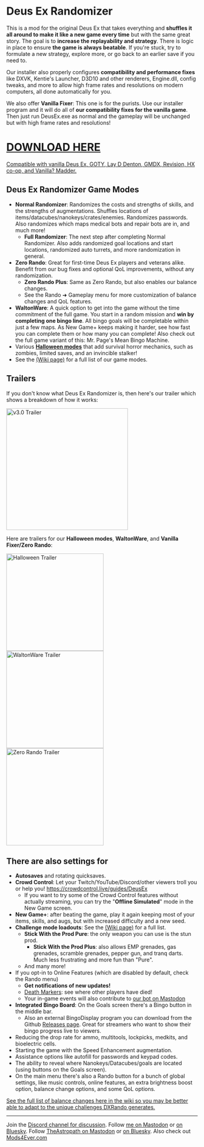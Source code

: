 # Deus Ex Randomizer

This is a mod for the original Deus Ex that takes everything and **shuffles it all around to make it like a new game every time** but with the same great story. The goal is to **increase the replayability and strategy**. There is logic in place to ensure **the game is always beatable**. If you're stuck, try to formulate a new strategy, explore more, or go back to an earlier save if you need to.

Our installer also properly configures **compatibility and performance fixes** like DXVK, Kentie's Launcher, D3D10 and other renderers, Engine.dll, config tweaks, and more to allow high frame rates and resolutions on modern computers, all done automatically for you.

We also offer **Vanilla Fixer**: This one is for the purists. Use our installer program and it will do all of **our compatibility fixes for the vanilla game**. Then just run DeusEx.exe as normal and the gameplay will be unchanged but with high frame rates and resolutions!

# [DOWNLOAD HERE](https://mods4ever.com/)

[Compatible with vanilla Deus Ex, GOTY, Lay D Denton, GMDX, Revision, HX co-op, and Vanilla? Madder.](https://mods4ever.com/)

## Deus Ex Randomizer Game Modes
  - **Normal Randomizer**: Randomizes the costs and strengths of skills, and the strengths of augmentations. Shuffles locations of items/datacubes/nanokeys/crates/enemies. Randomizes passwords. Also randomizes which maps medical bots and repair bots are in, and much more!
    - **Full Randomizer**: The next step after completing Normal Randomizer. Also adds randomized goal locations and start locations, randomized auto turrets, and more randomization in general.
  - **Zero Rando**: Great for first-time Deus Ex players and veterans alike. Benefit from our bug fixes and optional QoL improvements, without any randomization.
    - **Zero Rando Plus**: Same as Zero Rando, but also enables our balance changes.
    - See the Rando ➜ Gameplay menu for more customization of balance changes and QoL features.
  - **WaltonWare**: A quick option to get into the game without the time commitment of the full game. You start in a random mission and **win by completing one bingo line**. All bingo goals will be completable within just a few maps. As New Game+ keeps making it harder, see how fast you can complete them or how many you can complete! Also check out the full game variant of this: Mr. Page's Mean Bingo Machine.
  - Various [**Halloween modes**](https://www.youtube.com/watch?v=FbzNkWJXZ1o) that add survival horror mechanics, such as zombies, limited saves, and an invincible stalker!
  - See the [(Wiki page)](https://github.com/Die4Ever/deus-ex-randomizer/wiki/Game-Modes) for a full list of our game modes.

## Trailers

If you don't know what Deus Ex Randomizer is, then here's our trailer which shows a breakdown of how it works:

<a href="https://www.youtube.com/watch?v=V3mTcG6xeq4&list=PLZIQTa_kwZhBksj7UzcahPiRaHk87fWch&index=1" target="_blank">
<img src="https://img.youtube.com/vi/V3mTcG6xeq4/maxresdefault.jpg" alt="v3.0 Trailer" width="320"/></a>

Here are trailers for our **Halloween modes**, **WaltonWare**, and **Vanilla Fixer/Zero Rando**:

<a href="https://www.youtube.com/watch?v=FbzNkWJXZ1o&list=PLZIQTa_kwZhBksj7UzcahPiRaHk87fWch&index=1" target="_blank">
<img src="https://github.com/user-attachments/assets/d92bea02-55a3-462d-ac5f-45e3d56a7497" alt="Halloween Trailer" width="256"/></a> <a href="https://www.youtube.com/watch?v=XjTGcj8wmoM&list=PLZIQTa_kwZhBksj7UzcahPiRaHk87fWch&index=1" target="_blank">
<img src="https://github.com/Die4Ever/deus-ex-randomizer/assets/30947252/25e46939-3694-40f9-beec-20196183fcfd" alt="WaltonWare Trailer" width="256"/></a> <a href="https://www.youtube.com/watch?v=ksoj1QMoGIc&list=PLZIQTa_kwZhBksj7UzcahPiRaHk87fWch&index=1" target="_blank">
<img src="https://img.youtube.com/vi/ksoj1QMoGIc/maxresdefault.jpg" alt="Zero Rando Trailer" width="256"/></a>

## There are also settings for
- **Autosaves** and rotating quicksaves.
- **Crowd Control**: Let your Twitch/YouTube/Discord/other viewers troll you or help you! https://crowdcontrol.live/guides/DeusEx
    - If you want to try some of the Crowd Control features without actually streaming, you can try the "**Offline Simulated**" mode in the New Game screen.
- **New Game+**: after beating the game, play it again keeping most of your items, skills, and augs, but with increased difficulty and a new seed.
- **Challenge mode loadouts**: See the [(Wiki page)](https://github.com/Die4Ever/deus-ex-randomizer/wiki/Loadouts) for a full list.
    - **Stick With the Prod Pure**: the only weapon you can use is the stun prod.
        - **Stick With the Prod Plus**: also allows EMP grenades, gas grenades, scramble grenades, pepper gun, and tranq darts.<br>Much less frustrating and more fun than "Pure".
    - And many more!
- If you opt-in to Online Features (which are disabled by default, check the Rando menu)
  - **Get notifications of new updates!**
  - [Death Markers](https://github.com/Die4Ever/deus-ex-randomizer/wiki/Death-Markers): see where other players have died!
  - Your in-game events will also contribute to [our bot on Mastodon](https://mastodon.social/@DXRandoActivity)
- **Integrated Bingo Board**: On the Goals screen there's a Bingo button in the middle bar.
  - Also an external BingoDisplay program you can download from the Github [Releases page](https://github.com/Die4Ever/deus-ex-randomizer/releases/latest). Great for streamers who want to show their bingo progress live to viewers.
- Reducing the drop rate for ammo, multitools, lockpicks, medkits, and bioelectric cells.
- Starting the game with the Speed Enhancement augmentation.
- Assistance options like autofill for passwords and keypad codes.
- The ability to reveal where Nanokeys/Datacubes/goals are located (using buttons on the Goals screen).
- On the main menu there's also a Rando button for a bunch of global settings, like music controls, online features, an extra brightness boost option, balance change options, and some QoL options.

[See the full list of balance changes here in the wiki so you may be better able to adapt to the unique challenges DXRando generates.](https://github.com/Die4Ever/deus-ex-randomizer/wiki/Balance-Changes)

---

Join the [Discord channel for discussion](https://discord.gg/daQVyAp2ds). Follow [me on Mastodon](https://mastodon.gamedev.place/@Die4ever) or [on Bluesky](https://bsky.app/profile/Die4ever.mastodon.gamedev.place.ap.brid.gy). Follow [TheAstropath on Mastodon](https://mstdn.ca/@theastropath) or [on Bluesky](https://bsky.app/profile/theastropath.mstdn.ca.ap.brid.gy). Also check out [Mods4Ever.com](https://mods4ever.com)
